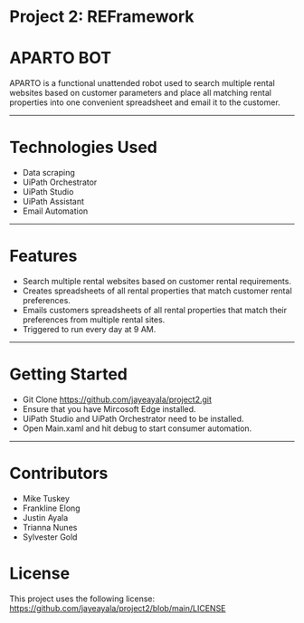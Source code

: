 
# Project 2: REFramework

# APARTO BOT 
APARTO is a functional unattended robot used to search multiple rental websites based on customer parameters and place all matching rental properties into one convenient spreadsheet and email it to the customer. 

---


# Technologies Used
- Data scraping 
- UiPath Orchestrator
- UiPath Studio
- UiPath Assistant
- Email Automation
---

# Features 
- Search multiple rental websites based on customer rental requirements. 
- Creates spreadsheets of all rental properties that match customer rental preferences. 
- Emails customers spreadsheets of all rental properties that match their preferences from multiple rental sites. 
- Triggered to run every day at 9 AM.
---

# Getting Started 
- Git Clone https://github.com/jayeayala/project2.git
- Ensure that you have Mircosoft Edge installed.
- UiPath Studio and UiPath Orchestrator need to be installed.
- Open Main.xaml and hit debug to start consumer automation. 
---

# Contributors
- Mike Tuskey
- Frankline Elong
- Justin Ayala
- Trianna Nunes
- Sylvester Gold

# License 
This project uses the following license: https://github.com/jayeayala/project2/blob/main/LICENSE
